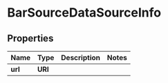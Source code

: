 

# BarSourceDataSourceInfo


## Properties

| Name | Type | Description | Notes |
|------------ | ------------- | ------------- | -------------|
|**url** | **URI** |  |  |




